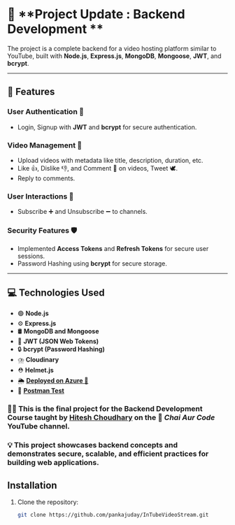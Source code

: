 # 🚀 **Project Update : Backend Development **  

The project is a complete backend for a video hosting platform similar to YouTube, built with **Node.js**, **Express.js**, **MongoDB**, **Mongoose**, **JWT**, and **bcrypt**.

---

## 🔑 **Features**  

### **User Authentication** 🔐  
- Login, Signup with **JWT** and **bcrypt** for secure authentication.  

### **Video Management** 🎥  
- Upload videos with metadata like title, description, duration, etc.  
- Like 👍, Dislike 👎, and Comment 💬 on videos, Tweet 🕊️. 
- Reply to comments.  

### **User Interactions** 🔔  
- Subscribe ➕ and Unsubscribe ➖ to channels.  

### **Security Features** 🛡️  
- Implemented **Access Tokens** and **Refresh Tokens** for secure user sessions.  
- Password Hashing using **bcrypt** for secure storage.  

---

## 💻 **Technologies Used**  

- 🟢 **Node.js**  
- ⚙️ **Express.js**  
- 🛢️ **MongoDB and Mongoose**  
- 🔑 **JWT (JSON Web Tokens)**  
- 🔒 **bcrypt (Password Hashing)**  
- ⛈️ **Cloudinary**
- ⛑️ **Helmet.js**
- 🌦️ **[Deployed on Azure 🔗](https://intubevideo.azurewebsites.net)** 
- 🧪 **[Postman Test](https://shersah.postman.co/workspace/Shersah~2cbc675f-8888-4b7b-9d44-ee0537b7eebc/collection/37155500-c5bc3b19-82e2-49cf-9e85-f31095b85714?action=share&creator=37155500&active-environment=37155500-ff418ece-aada-4824-b9a8-8641020fec88)**
  
### 🧑‍🏫 This is the final project for the **Backend Development Course** taught by **[Hitesh Choudhary](https://github.com/hiteshchoudhary)** on the 🎥 *Chai Aur Code* YouTube channel.

### 💡 This project showcases backend concepts and demonstrates secure, scalable, and efficient practices for building web applications.

## Installation

1. Clone the repository:
   ```bash
   git clone https://github.com/pankajuday/InTubeVideoStream.git
